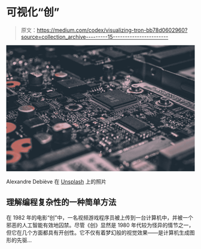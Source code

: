# 可视化“创”

> 原文：<https://medium.com/codex/visualizing-tron-bb78d0602960?source=collection_archive---------15----------------------->

![](img/ecaaf46155cc35678914a3cc5406e39a.png)

Alexandre Debiève 在 [Unsplash](https://unsplash.com/s/photos/motherboard?utm_source=unsplash&utm_medium=referral&utm_content=creditCopyText) 上的照片

## 理解编程复杂性的一种简单方法

在 1982 年的电影“创”中，一名视频游戏程序员被上传到一台计算机中，并被一个邪恶的人工智能有效地囚禁。尽管《创》显然是 1980 年代较为怪异的情节之一，但它在几个方面都具有开创性。它不仅有着梦幻般的视觉效果——是计算机生成图形的先驱…